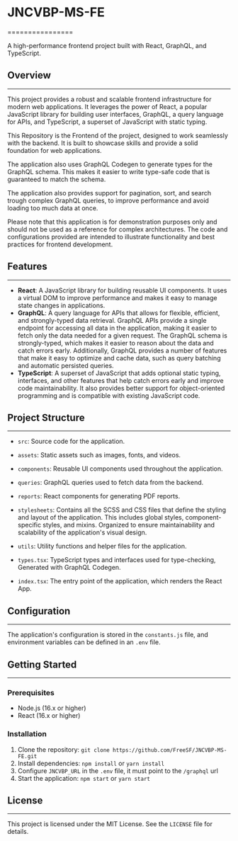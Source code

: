 # JNCVBP-MS-FE

================

A high-performance frontend project built with React, GraphQL, and TypeScript.

## Overview

---

This project provides a robust and scalable frontend infrastructure for modern web applications. It leverages the power of React, a popular JavaScript library for building user interfaces, GraphQL, a query language for APIs, and TypeScript, a superset of JavaScript with static typing.

This Repository is the Frontend of the project, designed to work seamlessly with the backend. It is built to showcase skills and provide a solid foundation for web applications.

The application also uses GraphQL Codegen to generate types for the GraphQL schema. This makes it easier to write type-safe code that is guaranteed to match the schema.

The application also provides support for pagination, sort, and search trough complex GraphQL queries, to improve performance and avoid loading too much data at once.

Please note that this application is for demonstration purposes only and should not be used as a reference for complex architectures. The code and configurations provided are intended to illustrate functionality and best practices for frontend development.

## Features

---

- **React**: A JavaScript library for building reusable UI components. It uses a virtual DOM to improve performance and makes it easy to manage state changes in applications.
- **GraphQL**: A query language for APIs that allows for flexible, efficient, and strongly-typed data retrieval. GraphQL APIs provide a single endpoint for accessing all data in the application, making it easier to fetch only the data needed for a given request. The GraphQL schema is strongly-typed, which makes it easier to reason about the data and catch errors early. Additionally, GraphQL provides a number of features that make it easy to optimize and cache data, such as query batching and automatic persisted queries.
- **TypeScript**: A superset of JavaScript that adds optional static typing, interfaces, and other features that help catch errors early and improve code maintainability. It also provides better support for object-oriented programming and is compatible with existing JavaScript code.

## Project Structure

---

- `src`: Source code for the application.

- `assets`: Static assets such as images, fonts, and videos.
- `components`: Reusable UI components used throughout the application.
- `queries`: GraphQL queries used to fetch data from the backend.
- `reports`: React components for generating PDF reports.
- `stylesheets`: Contains all the SCSS and CSS files that define the styling and layout of the application. This includes global styles, component-specific styles, and mixins. Organized to ensure maintainability and scalability of the application's visual design.
- `utils`: Utility functions and helper files for the application.
- `types.tsx`: TypeScript types and interfaces used for type-checking, Generated with GraphQL Codegen.
- `index.tsx`: The entry point of the application, which renders the React App.

## Configuration

---

The application's configuration is stored in the `constants.js` file, and environment variables can be defined in an `.env` file.

## Getting Started

---

### Prerequisites

- Node.js (16.x or higher)
- React (16.x or higher)

### Installation

1. Clone the repository: `git clone https://github.com/FreeSF/JNCVBP-MS-FE.git`
2. Install dependencies: `npm install` or `yarn install`
3. Configure `JNCVBP_URL` in the `.env` file, it must point to the `/graphql` url
4. Start the application: `npm start` or `yarn start`

## License

---

This project is licensed under the MIT License. See the `LICENSE` file for details.
